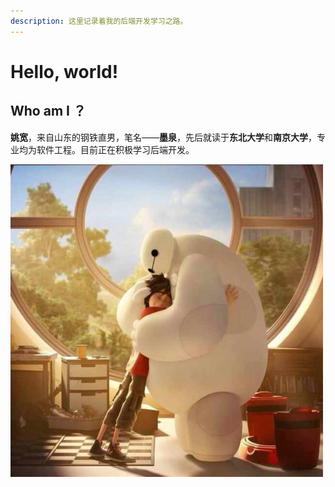 ```yaml
---
description: 这里记录着我的后端开发学习之路。
---
```


# Hello, world!

## Who am I ？

**姚宽**，来自山东的钢铁直男，笔名——**墨泉**，先后就读于**东北大学**和**南京大学**，专业均为软件工程。目前正在积极学习后端开发。



![](.gitbook/assets/yk.jpg)

